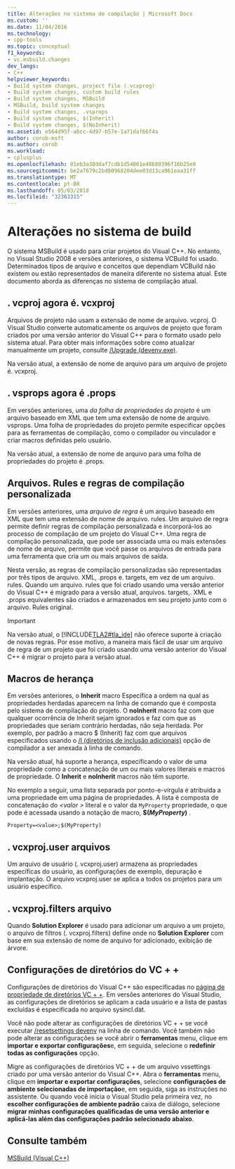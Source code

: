 ```yaml
---
title: Alterações no sistema de compilação | Microsoft Docs
ms.custom: ''
ms.date: 11/04/2016
ms.technology:
- cpp-tools
ms.topic: conceptual
f1_keywords:
- vc.msbuild.changes
dev_langs:
- C++
helpviewer_keywords:
- Build system changes, project file (.vcxprog)
- Build system changes, custom build rules
- Build system changes, MSBuild
- MSBuild, build system changes
- Build system changes, .vsprops
- Build system changes, $(Inherit)
- Build system changes, $(NoInherit)
ms.assetid: e564d95f-a6cc-4d97-b57e-1a71daf66f4a
author: corob-msft
ms.author: corob
ms.workload:
- cplusplus
ms.openlocfilehash: 01eb3a38ddaf7cdb1d54061e48680396f16b25e0
ms.sourcegitcommit: be2a7679c2bd80968204dee03d13ca961eaa31ff
ms.translationtype: MT
ms.contentlocale: pt-BR
ms.lasthandoff: 05/03/2018
ms.locfileid: "32363315"
---
```

# <a name="build-system-changes"></a>Alterações no sistema de build
O sistema MSBuild é usado para criar projetos do Visual C++. No entanto, no Visual Studio 2008 e versões anteriores, o sistema VCBuild foi usado. Determinados tipos de arquivo e conceitos que dependiam VCBuild não existem ou estão representados de maneira diferente no sistema atual. Este documento aborda as diferenças no sistema de compilação atual.  
  
## <a name="vcproj-is-now-vcxproj"></a>. vcproj agora é. vcxproj  
 Arquivos de projeto não usam a extensão de nome de arquivo. vcproj. O Visual Studio converte automaticamente os arquivos de projeto que foram criados por uma versão anterior do Visual C++ para o formato usado pelo sistema atual. Para obter mais informações sobre como atualizar manualmente um projeto, consulte [/Upgrade (devenv.exe)](/visualstudio/ide/reference/upgrade-devenv-exe).  
  
 Na versão atual, a extensão de nome de arquivo para um arquivo de projeto é. vcxproj.  
  
## <a name="vsprops-is-now-props"></a>. vsprops agora é .props  
 Em versões anteriores, uma *da folha de propriedades do projeto* é um arquivo baseado em XML que tem uma extensão de nome de arquivo. vsprops. Uma folha de propriedades do projeto permite especificar opções para as ferramentas de compilação, como o compilador ou vinculador e criar macros definidas pelo usuário.  
  
 Na versão atual, a extensão de nome de arquivo para uma folha de propriedades do projeto é .props.  
  
## <a name="custom-build-rules-and-rules-files"></a>Arquivos. Rules e regras de compilação personalizada  
 Em versões anteriores, uma *arquivo de regra* é um arquivo baseado em XML que tem uma extensão de nome de arquivo. rules. Um arquivo de regra permite definir regras de compilação personalizada e incorporá-los ao processo de compilação de um projeto do Visual C++. Uma regra de compilação personalizada, que pode ser associada uma ou mais extensões de nome de arquivo, permite que você passe os arquivos de entrada para uma ferramenta que cria um ou mais arquivos de saída.  
  
 Nesta versão, as regras de compilação personalizadas são representadas por três tipos de arquivo. XML, .props e. targets, em vez de um arquivo. rules. Quando um arquivo. rules que foi criado usando uma versão anterior do Visual C++ é migrado para a versão atual, arquivos. targets,. XML e .props equivalentes são criados e armazenados em seu projeto junto com o arquivo. Rules original.  
  
> [!IMPORTANT]
>  Na versão atual, o [!INCLUDE[TLA2#tla_ide](../build/includes/tla2sharptla_ide_md.md)] não oferece suporte à criação de novas regras. Por esse motivo, a maneira mais fácil de usar um arquivo de regra de um projeto que foi criado usando uma versão anterior do Visual C++ é migrar o projeto para a versão atual.  
  
## <a name="inheritance-macros"></a>Macros de herança  
 Em versões anteriores, o **Inherit** macro Especifica a ordem na qual as propriedades herdadas aparecem na linha de comando que é composta pelo sistema de compilação do projeto. O **noInherit** macro faz com que qualquer ocorrência de Inherit sejam ignorados e faz com que as propriedades que seriam contrário herdadas, não seja herdada. Por exemplo, por padrão a macro $ (Inherit) faz com que arquivos especificados usando o [/I (diretórios de inclusão adicionais)](../build/reference/i-additional-include-directories.md) opção de compilador a ser anexada à linha de comando.  
  
 Na versão atual, há suporte a herança, especificando o valor de uma propriedade como a concatenação de um ou mais valores literais e macros de propriedade. O **Inherit** e **noInherit** macros não têm suporte.  
  
 No exemplo a seguir, uma lista separada por ponto-e-vírgula é atribuída a uma propriedade em uma página de propriedades. A lista é composta de concatenação do  *\<valor >* literal e o valor da `MyProperty` propriedade, o que pode é acessada usando a notação de macro, **$(***MyProperty***)** .  
  
```  
Property=<value>;$(MyProperty)  
```  
  
## <a name="vcxprojuser-files"></a>. vcxproj.user arquivos  
 Um arquivo de usuário (. vcxproj.user) armazena as propriedades específicas do usuário, as configurações de exemplo, depuração e implantação. O arquivo vcxproj.user se aplica a todos os projetos para um usuário específico.  
  
## <a name="vcxprojfilters-file"></a>. vcxproj.filters arquivo  
 Quando **Solution Explorer** é usado para adicionar um arquivo a um projeto, o arquivo de filtros (. vcxproj.filters) define onde no **Solution Explorer** com base em sua extensão de nome de arquivo for adicionado, exibição de árvore.  
  
## <a name="vc-directories-settings"></a>Configurações de diretórios do VC + +  
 Configurações de diretórios do Visual C++ são especificadas no [página de propriedade de diretórios VC + +](../ide/vcpp-directories-property-page.md). Em versões anteriores do Visual Studio, as configurações de diretórios se aplicam a cada usuário e a lista de pastas excluídas é especificada no arquivo sysincl.dat.  
  
 Você não pode alterar as configurações de diretórios VC + + se você executar [/resetsettings devenv](/visualstudio/ide/reference/resetsettings-devenv-exe) na linha de comando. Você também não pode alterar as configurações se você abrir o **ferramentas** menu, clique em **importar e exportar configurações**e, em seguida, selecione o **redefinir todas as configurações** opção.  
  
 Migre as configurações de diretórios VC + + de um arquivo vssettings criado por uma versão anterior do Visual C++. Abra o **ferramentas** menu, clique em **importar e exportar configurações**, selecione **configurações de ambiente selecionadas de importação**e, em seguida, siga as instruções no assistente. Ou quando você inicia o Visual Studio pela primeira vez, no **escolher configurações de ambiente padrão** caixa de diálogo, selecione **migrar minhas configurações qualificadas de uma versão anterior e aplicá-las além das configurações padrão selecionado abaixo**.  
  
## <a name="see-also"></a>Consulte também  
 [MSBuild (Visual C++)](../build/msbuild-visual-cpp.md)